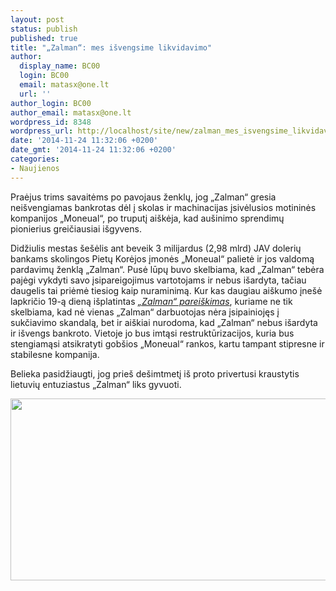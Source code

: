 ```yaml
---
layout: post
status: publish
published: true
title: "„Zalman“: mes išvengsime likvidavimo"
author:
  display_name: BC00
  login: BC00
  email: matasx@one.lt
  url: ''
author_login: BC00
author_email: matasx@one.lt
wordpress_id: 8348
wordpress_url: http://localhost/site/new/zalman_mes_isvengsime_likvidavimo/
date: '2014-11-24 11:32:06 +0200'
date_gmt: '2014-11-24 11:32:06 +0200'
categories:
- Naujienos
---
```

<p>
	Praėjus trims savaitėms po pavojaus ženklų, jog &bdquo;Zalman&ldquo; gresia nei&scaron;vengiamas bankrotas dėl į skolas ir machinacijas įsivėlusios motininės kompanijos &bdquo;Moneual&ldquo;, po truputį ai&scaron;kėja, kad au&scaron;inimo sprendimų pionierius greičiausiai i&scaron;gyvens.</p>
<p>
	Didžiulis mestas &scaron;e&scaron;ėlis ant beveik 3 milijardus (2,98 mlrd) JAV dolerių bankams skolingos Pietų Korėjos įmonės &bdquo;Moneual&ldquo; palietė ir jos valdomą pardavimų ženklą &bdquo;Zalman&ldquo;. Pusė lūpų buvo skelbiama, kad &bdquo;Zalman&ldquo; tebėra pajėgi vykdyti savo įsipareigojimus vartotojams ir nebus i&scaron;ardyta, tačiau daugelis tai priėmė tiesiog kaip nuraminimą. Kur kas daugiau ai&scaron;kumo įne&scaron;ė lapkričio 19-ą dieną i&scaron;platintas <a href="http://www.tomshardware.com/news/zalman-survives-moneual-fraud,28100.html"><em>&bdquo;Zalman&ldquo; parei&scaron;kimas</em></a>, kuriame ne tik skelbiama, kad nė vienas &bdquo;Zalman&ldquo; darbuotojas nėra įsipainiojęs į sukčiavimo skandalą, bet ir ai&scaron;kiai nurodoma, kad &bdquo;Zalman&ldquo; nebus i&scaron;ardyta ir i&scaron;vengs bankroto. Vietoje jo bus imtąsi restruktūrizacijos, kuria bus stengiamąsi atsikratyti gob&scaron;ios &bdquo;Moneual&ldquo; rankos, kartu tampant stipresne ir stabilesne kompanija.</p>
<p>
	Belieka pasidžiaugti, jog prie&scaron; de&scaron;imtmetį i&scaron; proto privertusi kraustytis lietuvių entuziastus &bdquo;Zalman&ldquo; liks gyvuoti.</p>
<p>
	<img alt="" src="http://technews.lt/userfiles/zalman_03-590x330.jpg" style="width: 520px; height: 291px;" /></p>

